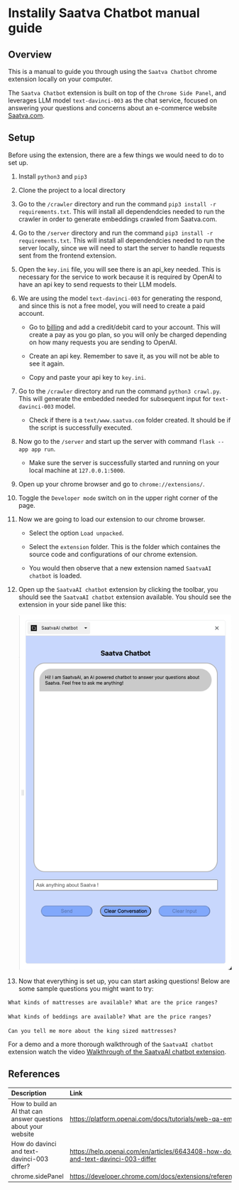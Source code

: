 # Instalily Saatva Chatbot manual guide

## Overview

This is a manual to guide you through using the `Saatva Chatbot` chrome extension locally on your computer.

The `Saatva Chatbot` extension is built on top of the `Chrome Side Panel`, and leverages LLM model `text-davinci-003` as the chat service, focused on answering your questions and concerns about an e-commerce website [Saatva.com](https://www.saatva.com/).

## Setup

Before using the extension, there are a few things we would need to do to set up.

1. Install `python3` and `pip3`

2. Clone the project to a local directory

3. Go to the `/crawler` directory and run the command `pip3 install -r requirements.txt`. This will install all dependendcies needed to run the crawler in order to generate embeddings crawled from Saatva.com.

4. Go to the `/server` directory and run the command `pip3 install -r requirements.txt`. This will install all dependendcies needed to run the server locally, since we will need to start the server to handle requests sent from the frontend extension.

5. Open the `key.ini` file, you will see there is an api_key needed. This is necessary for the service to work because it is required by OpenAI to have an api key to send requests to their LLM models.

6. We are using the model `text-davinci-003` for generating the respond, and since this is not a free model, you will need to create a paid account.

   - Go to [billing](https://platform.openai.com/account/billing/overview) and add a credit/debit card to your account. This will create a pay as you go plan, so you will only be charged depending on how many requests you are sending to OpenAI.

   - Create an api key. Remember to save it, as you will not be able to see it again.

   - Copy and paste your api key to `key.ini`.

7. Go to the `/crawler` directory and run the command `python3 crawl.py`. This will generate the embedded needed for subsequent input for `text-davinci-003` model.

   - Check if there is a `text/www.saatva.com` folder created. It should be if the script is successfully executed.

8. Now go to the `/server` and start up the server with command `flask --app app run`.

   - Make sure the server is successfully started and running on your local machine at `127.0.0.1:5000`.

9. Open up your chrome browser and go to `chrome://extensions/`.

10. Toggle the `Developer mode` switch on in the upper right corner of the page.

11. Now we are going to load our extension to our chrome browser.

    - Select the option `Load unpacked`.

    - Select the `extension` folder. This is the folder which containes the source code and configurations of our chrome extension.

    - You would then observe that a new extension named `SaatvaAI chatbot` is loaded.

12. Open up the `SaatvaAI chatbot` extension by clicking the toolbar, you should see the `SaatvaAI chatbot` extension available. You should see the extension in your side panel like this:

    ![sidepanel](./images/extension.png)

13. Now that everything is set up, you can start asking questions! Below are some sample questions you might want to try:

```
What kinds of mattresses are available? What are the price ranges?

What kinds of beddings are available? What are the price ranges?

Can you tell me more about the king sized mattresses?
```

For a demo and a more thorough walkthrough of the `SaatvaAI chatbot` extension watch the video [Walkthrough of the SaatvaAI chatbot extension](https://www.loom.com/share/c11defa9ed2c47b39b85fb46162e6bc9?sid=8eb57575-8962-4abd-b512-c19f223d9551).

## References

| Description                                                     | Link                                                                                   |
| :-------------------------------------------------------------- | :------------------------------------------------------------------------------------- |
| How to build an AI that can answer questions about your website | https://platform.openai.com/docs/tutorials/web-qa-embeddings                           |
| How do davinci and text-davinci-003 differ?                     | https://help.openai.com/en/articles/6643408-how-do-davinci-and-text-davinci-003-differ |
| chrome.sidePanel                                                | https://developer.chrome.com/docs/extensions/reference/sidePanel/                      |
